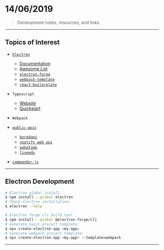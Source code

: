 
# 14/06/2019

> Development notes, resources, and links.

---

## Topics of Interest

* [`Electron`](https://github.com/electron/electron)
  * [Documentation](https://electronjs.org/docs)
  * [Awesome List](https://github.com/sindresorhus/awesome-electron)
  * [`electron-forge`](https://www.electronforge.io/)
  * [`webpack-template`](https://www.electronforge.io/templates/webpack-template)
  * [`react-boilerplate`](https://github.com/electron-react-boilerplate/electron-react-boilerplate)

* `Typescript`
  * [Website](https://www.typescriptlang.org/index.html)
  * [Quickstart](https://www.typescriptlang.org/docs/handbook/typescript-in-5-minutes.html)

* `Webpack`

* [`public-apis`](https://github.com/public-apis/public-apis)
  * [`boredapi`](https://www.boredapi.com/)
  * [`spotify web api`](https://developer.spotify.com/documentation/web-api/)
  * [`wakatime`](https://wakatime.com/developers)
  * [`liveedu`](https://www.education-ecosystem.com/developer/applications)

* [`commander.js`](https://github.com/tj/commander.js/)

---

## Electron Development

```bash
# Electron global install
$ npm install --global electron
# Check electron installation:
$ electron --help
```

```bash
# Electron forge cli build tool
$ npm install --global @electron-forge/cli
# Generate basic project template:
$ npx create-electron-app <my-app>
# Generate webpack project template:
$ npx create-electron-app <my-app> --template=webpack
```

---
